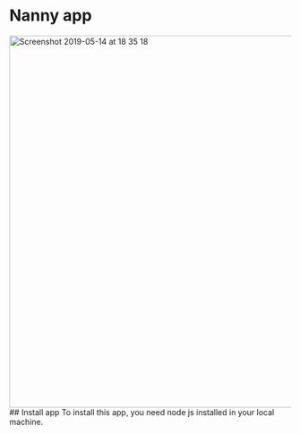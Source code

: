 # Nanny app

<img width="665" alt="Screenshot 2019-05-14 at 18 35 18" src="https://user-images.githubusercontent.com/22114609/57711256-0f379f00-7677-11e9-916b-23798f30a7c3.png">
## Install app
To install this app, you need node js installed in your local machine.
